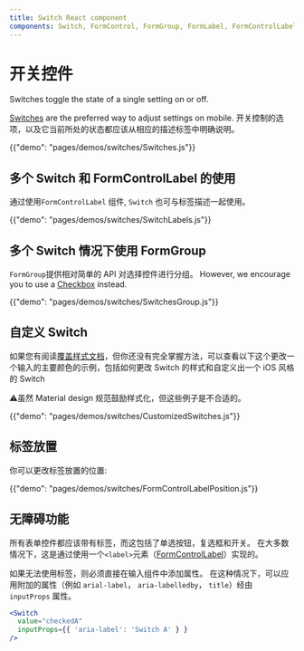 ```yaml
---
title: Switch React component
components: Switch, FormControl, FormGroup, FormLabel, FormControlLabel
---
```


# 开关控件

<p class="description">Switches toggle the state of a single setting on or off.</p>

[Switches](https://material.io/design/components/selection-controls.html#switches) are the preferred way to adjust settings on mobile. 开关控制的选项，以及它当前所处的状态都应该从相应的描述标签中明确说明。

{{"demo": "pages/demos/switches/Switches.js"}}

## 多个 Switch 和 FormControlLabel 的使用

通过使用` FormControlLabel ` 组件, ` Switch ` 也可与标签描述一起使用。

{{"demo": "pages/demos/switches/SwitchLabels.js"}}

## 多个 Switch 情况下使用 FormGroup

`FormGroup`提供相对简单的 API 对选择控件进行分组。 However, we encourage you to use a [Checkbox](#checkboxes) instead.

{{"demo": "pages/demos/switches/SwitchesGroup.js"}}

## 自定义 Switch

如果您有阅读[覆盖样式文档](/customization/overrides/)，但你还没有完全掌握方法，可以查看以下这个更改一个输入的主要颜色的示例，包括如何更改 Switch 的样式和自定义出一个 iOS 风格的 Switch

⚠️虽然 Material design 规范鼓励样式化，但这些例子是不合适的。

{{"demo": "pages/demos/switches/CustomizedSwitches.js"}}

## 标签放置

你可以更改标签放置的位置:

{{"demo": "pages/demos/switches/FormControlLabelPosition.js"}}

## 无障碍功能

所有表单控件都应该带有标签，而这包括了单选按钮，复选框和开关。 在大多数情况下，这是通过使用一个`<label>`元素（[FormControlLabel](/api/form-control-label/)）实现的。

如果无法使用标签，则必须直接在输入组件中添加属性。 在这种情况下，可以应用附加的属性（例如 `arial-label`， `aria-labelledby`， `title`）经由 `inputProps` 属性。

```jsx
<Switch
  value="checkedA"
  inputProps={{ 'aria-label': 'Switch A' } }
/>
```